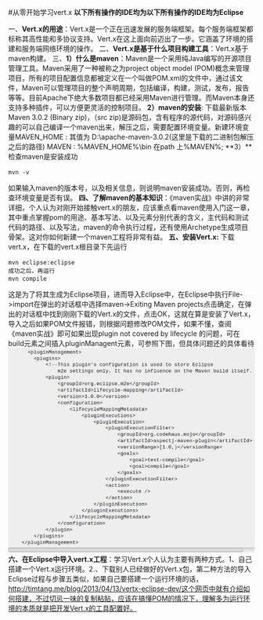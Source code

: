 #从零开始学习vert.x
**以下所有操作的IDE均为以下所有操作的IDE均为Eclipse**

一、**Vert.x的用途**：Vert.x是一个正在迅速发展的服务端框架。每个服务端框架都标称其高性能和多协议支持。Vert.x在这上面向前迈出了一步。它涵盖了环境的搭建和服务端网络环境的操作。
二、**Vert.x是基于什么项目构建工具**：Vert.x基于maven构建。
三、**1）什么是maven**：Maven是一个采用纯Java编写的开源项目管理工具。Maven采用了一种被称之为project object model (POM)概念来管理项目，所有的项目配置信息都被定义在一个叫做POM.xml的文件中，通过该文件，Maven可以管理项目的整个声明周期，包括编译，构建，测试，发布，报告等等。目前Apache下绝大多数项目都已经采用Maven进行管理。而Maven本身还支持多种插件，可以方便更灵活的控制项目。
	**2）maven的安装**: 下载最新版本Maven 3.0.2 (Binary zip)，（src zip)是源码包，含有程序的源代码，对源码感兴趣的可以自己编译一个maven出来，解压之后，需要配置环境变量。新建环境变量MAVEN_HOME : 其值为 D:\apache-maven-3.0.2(这里是下载的二进制包解压之后的路径)  MAVEN : %MAVEN_HOME%\bin 在path 上%MAVEN%;
    **3）**检查maven是安装成功

	mvn -v
如果输入maven的版本号，以及相关信息，则说明maven安装成功。否则，再检查环境变量是否有误。
**四、了解maven的基本知识**：《maven实战》中讲的非常详细，个人认为对刚开始接触vert.x的朋友，应该重点看maven使用入门这一章，其中重点掌握pom的用途、基本写法、以及元素分别代表的含义，主代码和测试代码的路径、以及写法，maven的命令执行过程，还有使用Archetype生成项目骨架。这对你如何新建一个maven工程将非常有益。
**五、安装Vert.x:** 下载vert.x，在下载的vert.x根目录下先运行

	mvn eclipse:eclipse
	成功之后，再运行
    mvn compile

这是为了将其生成为Eclipse项目，进而导入Eclipse中，在Eclipse中执行File->import在弹出的对话框中选择maven->Exiting Maven projects点击确定，在弹出的对话框中找到刚刚下载的Vert.x的文件，点击OK，这就在算是安装了Vert.x，导入之后如果POM文件报错，则根据问题修改POM文件，如果不懂，查阅《maven实战》即可如果出现plugin not covered by lifecycle 的问题，可在build元素之间插入pluginManagent元素，可参照下图，但具体问题还的具体看待
![](plugin-solve.png)
**六、在Eclipse中导入vert.x工程**：学习Vert.x个人认为主要有两种方式。1、自己搭建一个Vert.x运行环境。2.、下载别人已经做好的Vert.x包，第二种方法的导入Eclipse过程与步骤五类似，如果自己要搭建一个运行环境的话，http://timtang.me/blog/2013/04/13/vertx-eclipse-dev/这个网页中就有介绍如何搭建，不过切忌一味的复制粘贴，应该在搞懂POM的情况下，理解多为运行环境的本质就是把开发Vert.x的工具配置好。